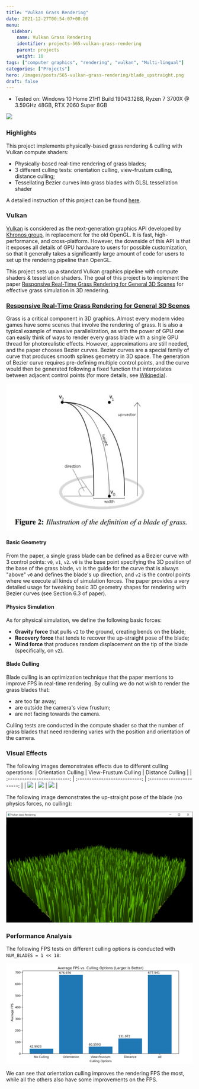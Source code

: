 ```yaml
---
title: "Vulkan Grass Rendering"
date: 2021-12-27T00:54:07+00:00
menu:
  sidebar:
    name: Vulkan Grass Rendering
    identifier: projects-565-vulkan-grass-rendering
    parent: projects
    weight: 10
tags: ["computer graphics", "rendering", "vulkan", "Multi-lingual"]
categories: ["Projects"]
hero: /images/posts/565-vulkan-grass-rendering/blade_upstraight.png
draft: false
---
```


* Tested on: Windows 10 Home 21H1 Build 19043.1288, Ryzen 7 3700X @ 3.59GHz 48GB, RTX 2060 Super 8GB

![](overall.gif)

### Highlights

This project implements physically-based grass rendering & culling with Vulkan compute shaders:

* Physically-based real-time rendering of grass blades;
* 3 different culling tests: orientation culling, view-frustum culling, distance culling;
* Tessellating Bezier curves into grass blades with GLSL tessellation shader

A detailed instruction of this project can be found [here](INSTRUCTION.md).

### Vulkan

[Vulkan](https://vulkan-tutorial.com/) is considered as the next-generation graphics API developed by [Khronos group](https://www.khronos.org/), in replacement for the old OpenGL. It is fast, high-performance, and cross-platform. However, the downside of this API is that it exposes all details of GPU hardware to users for possible customization, so that it generally takes a significantly large amount of code for users to set up the rendering pipeline than OpenGL.

This project sets up a standard Vulkan graphics pipeline with compute shaders & tessellation shaders. The goal of this project is to implement the paper [Responsive Real-Time Grass Rendering for General 3D Scenes](https://www.cg.tuwien.ac.at/research/publications/2017/JAHRMANN-2017-RRTG/JAHRMANN-2017-RRTG-draft.pdf) for effective grass simulation in 3D rendering.

### [Responsive Real-Time Grass Rendering for General 3D Scenes](https://www.cg.tuwien.ac.at/research/publications/2017/JAHRMANN-2017-RRTG/JAHRMANN-2017-RRTG-draft.pdf)

Grass is a critical component in 3D graphics. Almost every modern video games have some scenes that involve the rendering of grass. It is also a typical example of massive parallelization, as with the power of GPU one can easily think of ways to render every grass blade with a single GPU thread for photorealistic effects. However, approximations are still needed, and the paper chooses Bezier curves. Bezier curves are a special family of curve that produces smooth splines geometry in 3D space. The generation of Bezier curve requires pre-defining multiple control points, and the curve would then be generated following a fixed function that interpolates between adjacent control points (for more details, see [Wikipedia](https://en.wikipedia.org/wiki/B%C3%A9zier_curve)).

![](blade_model.jpg)

#### Basic Geometry

From the paper, a single grass blade can be defined as a Bezier curve with 3 control points: `v0`, `v1`, `v2`. `v0` is the base point specifying the 3D position of the base of the grass blade, `v1` is the guide for the curve that is always "above" `v0` and defines the blade's up direction, and `v2` is the control points where we execute all kinds of simulation forces. The paper provides a very detailed usage for tweaking basic 3D geometry shapes for rendering with Bezier curves (see Section 6.3 of paper).

#### Physics Simulation

As for physical simulation, we define the following basic forces:

* **Gravity force** that pulls `v2` to the ground, creating bends on the blade;
* **Recovery force** that tends to recover the up-straight pose of the blade;
* **Wind force** that produces random displacement on the tip of the blade (specifically, on `v2`).

#### Blade Culling

Blade culling is an optimization technique that the paper mentions to improve FPS in real-time rendering. By culling we do not wish to render the grass blades that:

* are too far away;
* are outside the camera's view frustum;
* are not facing towards the camera.

Culling tests are conducted in the compute shader so that the number of grass blades that need rendering varies with the position and orientation of the camera.

### Visual Effects

The following images demonstrates effects due to different culling operations:
|     Orientation Culling      |     View-Frustum Culling      |     Distance Culling      |
| :--------------------------: | :---------------------------: | :-----------------------: |
| ![](orientation_culling.gif) | ![](view_frustum_culling.gif) | ![](distance_culling.gif) |

The following image demonstrates the up-straight pose of the blade (no physics forces, no culling):

![](blade_upstraight.png)

### Performance Analysis

The following FPS tests on different culling options is conducted with `NUM_BLADES = 1 << 18`:

![](performance_analysis.png)

We can see that orientation culling improves the rendering FPS the most, while all the others also have some improvements on the FPS.

